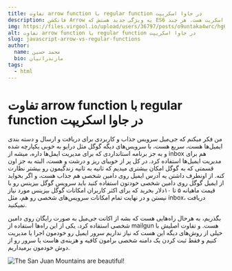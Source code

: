 ```yaml
---
title: تفاوت arrow function با regular function در جاوا اسکریپت
description: فانکشن Arrow یه ویژگی جدید هستش که ES6 معرفی شد و شکلی مختصر برای نوشتن فانکشن ها در جاوا اسکریت هست. هر چند arrow فانکشن ها و فانکشن های معمولی هر دو کاری یکسان را انجام میدن ولی تفاوت هایی هم با هم دارن، توی این پست میخوایم این تفاوت ها رو بررسی کنیم.
img: https://files.virgool.io/upload/users/36797/posts/o9untaka4wrc/hg6ubhhesj2k.png
alt: تفاوت arrow function با regular function در جاوا اسکریپت
slug: javascript-arrow-vs-regular-functions
author:
  name: محمد حسین
  bio: مازندرانیان
tags:
  - html 
---
```


<h1 class="has-text-centered title is-1">تفاوت arrow function با regular function در جاوا اسکریپت</h1>

من فکر میکنم که جی‌میل سرویس جذاب و کاربردی برای دریافت و ارسال و دسته بندی ایمیل‌ها هست، سریع هست، با سرویس‌های دیگه گوگل مثل درایو به خوبی یکپارچه شده و به جز برنامه استانداردی که برای مدیریت ایمل‌ها داره، میشه از inbox هم برای مدیریت ایمیل‌ها استفاده کرد. در کل پر از خوبیای ریز و درشت و هست، البته به جز اون قسمتی که به گوگل امکان بیشتری میدیم که ثانیه به ثانیه زندگیمون رو بیشتر نظارت کنه.
از اونطرف داشتن یه آدرس ایمیل روی دامین شخصی هم جذاب هست، و اگر بخواید از ایمیل گوگل روی دامین شخصی خودتون استفاده کنید باید سرویس گوگل بیزینس رو با قیمت ماهیانه ۵ تا ۱۰دلار بخرید که برای اکثر کاربران امکانات گوگل بیزینس مورد نیاز نیستن و در نهایت تمام امکانات سرویس‌های شخصی رو هم، مثل inbox، دریافت نمیکنید.

بگذریم، به هرحال راه‌هایی هست که بشه از اکانت جی‌میل به صورت رایگان روی دامین شخصی استفاده کرد، یکی از این راه‌ها استفاده از mailgun هست. و تفاوت اصلیش با خیلی از روش‌های دیگه این هست که نیاز نداریم سرور ایمیل رو خودمون اجرا یا مدیریت کنیم و فقط ثبت کردن یک دامنه شخصی برامون کافیه و هزینه‌ی هاست یا سرور رو از دوش خودمون برمیداریم.

![The San Juan Mountains are beautiful!](https://files.virgool.io/upload/users/36797/posts/o9untaka4wrc/hg6ubhhesj2k.png "San Juan Mountains")